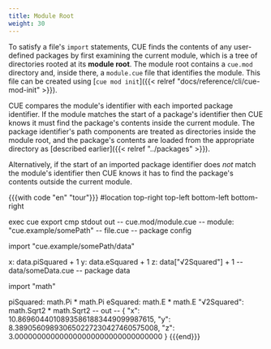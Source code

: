 ```yaml
---
title: Module Root
weight: 30
---
```


To satisfy a file's `import` statements, CUE finds the contents of any
user-defined packages by first examining the current module, which is a tree of
directories rooted at its **module root**.
The module root contains a `cue.mod` directory and, inside there, a
`module.cue` file that identifies the module.
This file can be created using
[`cue mod init`]({{< relref "docs/reference/cli/cue-mod-init" >}}).

CUE compares the module's identifier with each imported package identifier.
If the module matches the start of a package's identifier then CUE knows it
must find the package's contents inside the current module.
The package identifier's path components are treated as directories inside the
module root, and the package's contents are loaded from the appropriate
directory as [described earlier]({{< relref "../packages" >}}).

Alternatively, if the start of an imported package identifier does *not* match
the module's identifier then CUE knows it has to find the package's contents
outside the current module.

{{{with code "en" "tour"}}}
#location top-right top-left bottom-left bottom-right

exec cue export
cmp stdout out
-- cue.mod/module.cue --
module: "cue.example/somePath"
-- file.cue --
package config

import "cue.example/somePath/data"

x: data.piSquared + 1
y: data.eSquared + 1
z: data["√2Squared"] + 1
-- data/someData.cue --
package data

import "math"

piSquared:   math.Pi * math.Pi
eSquared:    math.E * math.E
"√2Squared": math.Sqrt2 * math.Sqrt2
-- out --
{
    "x": 10.86960440108935861883449099987615,
    "y": 8.389056098930650227230427460575008,
    "z": 3.000000000000000000000000000000000
}
{{{end}}}
